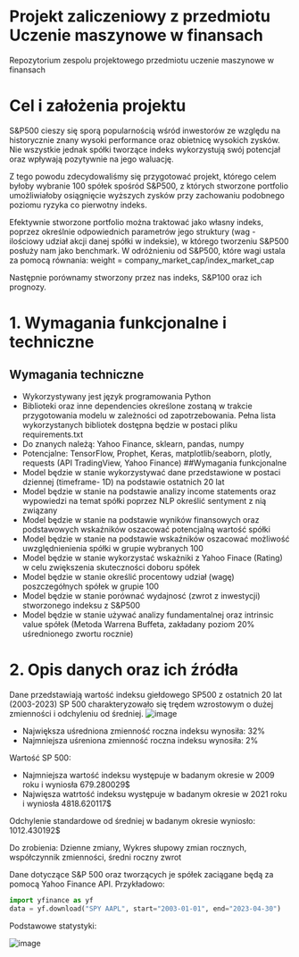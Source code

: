 # Projekt zaliczeniowy z przedmiotu Uczenie maszynowe w finansach
Repozytorium zespolu projektowego przedmiotu uczenie maszynowe w finansach 

# Cel i założenia projektu

S&P500 cieszy się sporą popularnością wśród inwestorów ze względu na historycznie znany wysoki performance oraz obietnicę wysokich zysków.
Nie wszystkie jednak spółki tworzące indeks wykorzystują swój potencjał oraz wpływają pozytywnie na jego waluację.

Z tego powodu zdecydowaliśmy się przygotować projekt, którego celem byłoby wybranie 100 spółek spośród S&P500, z których stworzone portfolio umożliwiałoby osiągnięcie wyższych zysków przy zachowaniu podobnego poziomu ryzyka co pierwotny indeks.

Efektywnie stworzone portfolio można traktować jako własny indeks, poprzez określnie odpowiednich parametrów jego struktury (wag - ilościowy udział akcji danej spółki w indeksie), w którego tworzeniu S&P500 posłuży nam jako benchmark. W odróżnieniu od S&P500, które wagi ustala za pomocą równania:
weight = company_market_cap/index_market_cap

Następnie porównamy stworzony przez nas indeks, S&P100 oraz ich prognozy.

# 1. Wymagania funkcjonalne i techniczne
## Wymagania techniczne
- Wykorzystywany jest język programowania Python
- Biblioteki oraz inne dependencies określone zostaną w trakcie przygotowania modelu w zależności od zapotrzebowania. Pełna lista wykorzystanych bibliotek dostępna będzie w postaci pliku requirements.txt
- Do znanych należą: Yahoo Finance, sklearn, pandas, numpy 
- Potencjalne: TensorFlow, Prophet, Keras, matplotlib/seaborn, plotly, requests (API TradingView, Yahoo Finance)
##Wymagania funkcjonalne
- Model będzie w stanie wykorzystywać dane przedstawione w postaci dziennej (timeframe- 1D) na podstawie ostatnich 20 lat
- Model będzie w stanie na podstawie analizy income statements oraz wypowiedzi na temat spółki poprzez NLP określić sentyment z nią związany
- Model będzie w stanie na podstawie wyników finansowych oraz podstawowych wskaźników oszacować potencjalną wartość spółki
- Model będzie w stanie na podstawie wskaźników oszacować możliwość uwzględnienienia spółki w grupie wybranych 100
- Model będzie w stanie wykorzystać wskażniki z Yahoo Finace (Rating) w celu zwiększenia skuteczności doboru spółek
- Model będzie w stanie określić procentowy udział (wagę) poszczegółnych spółek w grupie 100 
- Model będzie w stanie porównać wydajnosć (zwrot z inwestycji) stworzonego indeksu z S&P500
- Model będzie w stanie używać analizy fundamentalnej oraz intrinsic value spółek (Metoda Warrena Buffeta, zakładany poziom 20% uśrednionego zwortu rocznie)

# 2. Opis danych oraz ich źródła
Dane przedstawiają wartość indeksu giełdowego SP500 z ostatnich 20 lat (2003-2023)
SP 500 charakteryzowało się trędem wzrostowym o dużej zmienności i odchyleniu od średniej.
![image](https://user-images.githubusercontent.com/63823444/228917161-e3b4664e-d0c9-4fd6-b0c9-759c9d3a4715.png)


- Największa uśredniona zmienność roczna indeksu wynosiła: 32%
- Najmniejsza uśreniona zmienność roczna indeksu wynosiła: 2%

Wartość SP 500:
- Najmniejsza wartość indeksu występuje w badanym okresie w 2009 roku i wyniosła 679.280029$
- Najwięsza watrtość indeksu występuje w badanym okresie w 2021 roku i wyniosła 4818.620117$

Odchylenie standardowe od średniej w badanym okresie wyniosło: 1012.430192$

Do zrobienia: Dzienne zmiany, Wykres słupowy zmian rocznych, współczynnik zmienności, średni roczny zwrot


Dane dotyczące S&P 500 oraz tworzących je spółek zaciągane będą za pomocą Yahoo Finance API.
Przykładowo:
```python
import yfinance as yf
data = yf.download("SPY AAPL", start="2003-01-01", end="2023-04-30")
```
Podstawowe statystyki:

![image](https://user-images.githubusercontent.com/63823444/232218363-00bd74cc-426d-4c1c-b378-2e03a3ca5cd1.png)

